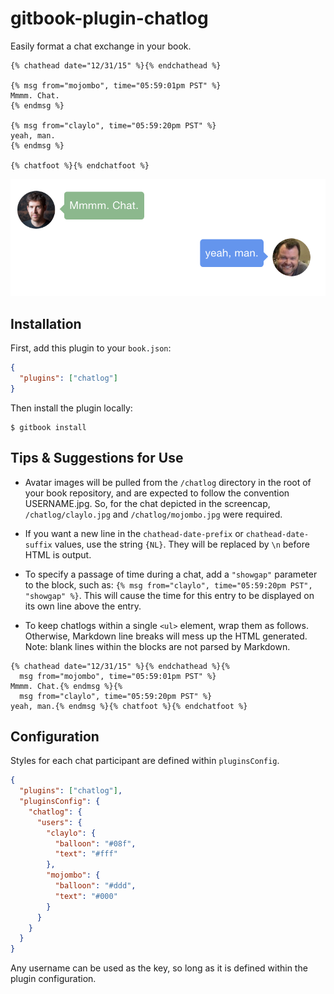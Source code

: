 # gitbook-plugin-chatlog

Easily format a chat exchange in your book.

```
{% chathead date="12/31/15" %}{% endchathead %}

{% msg from="mojombo", time="05:59:01pm PST" %}
Mmmm. Chat.
{% endmsg %}

{% msg from="claylo", time="05:59:20pm PST" %}
yeah, man.
{% endmsg %}

{% chatfoot %}{% endchatfoot %}
```

![Preview of chatlog](https://raw.githubusercontent.com/claylo/gitbook-plugin-chatlog/master/screencap.png)

## Installation

First, add this plugin to your `book.json`:

```json
{
  "plugins": ["chatlog"]
}
```

Then install the plugin locally:

```shell
$ gitbook install
```
## Tips & Suggestions for Use

* Avatar images will be pulled from the `/chatlog` directory in the root of your book repository, and are expected to follow the convention USERNAME.jpg. So, for the chat depicted in the screencap, `/chatlog/claylo.jpg` and `/chatlog/mojombo.jpg` were required.

* If you want a new line in the `chathead-date-prefix` or `chathead-date-suffix` values, use the string `{NL}`. They will be replaced by `\n` before HTML is output.

* To specify a passage of time during a chat, add a `"showgap"` parameter to the block, such as: `{% msg from="claylo", time="05:59:20pm PST", "showgap" %}`. This will cause the time for this entry to be displayed on its own line above the entry.

* To keep chatlogs within a single `<ul>` element, wrap them as follows. Otherwise, Markdown line breaks will mess up the HTML generated. Note: blank lines within the blocks are not parsed by Markdown.
  
```
{% chathead date="12/31/15" %}{% endchathead %}{% 
  msg from="mojombo", time="05:59:01pm PST" %}
Mmmm. Chat.{% endmsg %}{% 
  msg from="claylo", time="05:59:20pm PST" %}
yeah, man.{% endmsg %}{% chatfoot %}{% endchatfoot %}
```

## Configuration

Styles for each chat participant are defined within `pluginsConfig`.

```json
{
  "plugins": ["chatlog"],
  "pluginsConfig": {
    "chatlog": {
      "users": {
        "claylo": {
          "balloon": "#08f",
          "text": "#fff"
        },
        "mojombo": {
          "balloon": "#ddd",
          "text": "#000"
        }
      }
    }
  }
}
```

Any username can be used as the key, so long as it is defined within the plugin configuration.

